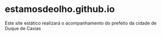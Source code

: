 # estamosdeolho.github.io
Este site estático realizará o acompanhamento do prefeito da cidade de Duque de Caxias
